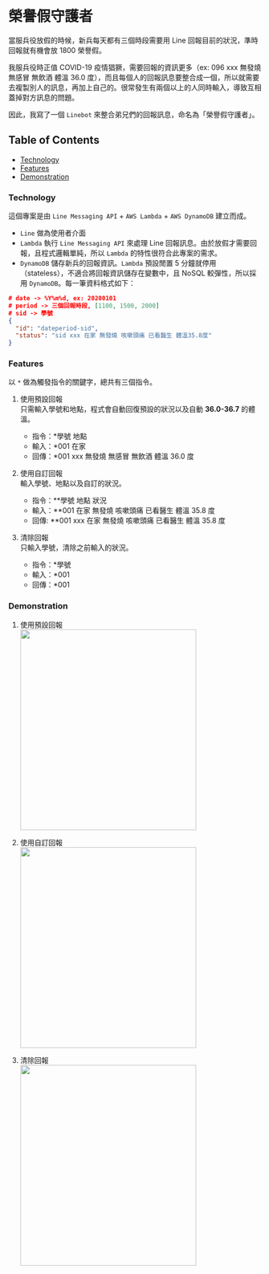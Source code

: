 # 榮譽假守護者

當服兵役放假的時候，新兵每天都有三個時段需要用 Line 回報目前的狀況，準時回報就有機會放 1800 榮譽假。</p>
我服兵役時正值 COVID-19 疫情猖獗，需要回報的資訊更多（ex: 096 xxx 無發燒 無感冒 無飲酒 體溫 36.0 度），而且每個人的回報訊息要整合成一個，所以就需要去複製別人的訊息，再加上自己的。很常發生有兩個以上的人同時輸入，導致互相蓋掉對方訊息的問題。</p>
因此，我寫了一個 `Linebot` 來整合弟兄們的回報訊息，命名為「榮譽假守護者」。</p>

## Table of Contents

- [Technology](#technology)
- [Features](#features)
- [Demonstration](#demonstration)
  <!-- - [Setup](#setup) -->
  <!-- - [Reference](#reference) -->

### Technology

這個專案是由 `Line Messaging API` + `AWS Lambda` + `AWS DynamoDB` 建立而成。

- `Line` 做為使用者介面
- `Lambda` 執行 `Line Messaging API` 來處理 Line 回報訊息。由於放假才需要回報，且程式邏輯單純，所以 `Lambda` 的特性很符合此專案的需求。
- `DynamoDB` 儲存新兵的回報資訊。`Lambda` 預設閒置 5 分鐘就停用（stateless），不適合將回報資訊儲存在變數中，且 NoSQL 較彈性，所以採用 `DynamoDB`。每一筆資料格式如下：

```json
# date -> %Y%m%d, ex: 20200101
# period -> 三個回報時段, [1100, 1500, 2000]
# sid -> 學號
{
  "id": "dateperiod-sid",
  "status": "sid xxx 在家 無發燒 咳嗽頭痛 已看醫生 體溫35.8度"
}
```

### Features

以 `*` 做為觸發指令的關鍵字，總共有三個指令。

1. 使用預設回報 \
   只需輸入學號和地點，程式會自動回復預設的狀況以及自動 **36.0-36.7** 的體溫。

   - 指令：\*學號 地點
   - 輸入：\*001 在家
   - 回傳：\*001 xxx 無發燒 無感冒 無飲酒 體溫 36.0 度

2. 使用自訂回報 \
   輸入學號、地點以及自訂的狀況。

   - 指令：\*\*學號 地點 狀況
   - 輸入：\*\*001 在家 無發燒 咳嗽頭痛 已看醫生 體溫 35.8 度
   - 回傳: \*\*001 xxx 在家 無發燒 咳嗽頭痛 已看醫生 體溫 35.8 度

3. 清除回報 \
   只輸入學號，清除之前輸入的狀況。
   - 指令：\*學號
   - 輸入：\*001
   - 回傳：\*001

### Demonstration

1. 使用預設回報 \
   <img src="https://imgur.com/EvulOCs.jpg" width="350" height="400" />

2. 使用自訂回報 \
   <img src="https://imgur.com/iX5zCTo.jpg" width="350" height="400" />

3. 清除回報 \
   <img src="https://imgur.com/eRU8S9M.jpg" width="350" height="400" />
